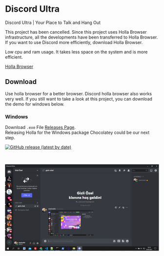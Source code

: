 # Discord Ultra
Discord Ultra | Your Place to Talk and Hang Out

This project has been cancelled. Since this project uses Holla Browser infrastructure, all the developments have been transferred to Holla Browser. If you want to use Discord more efficiently, download Holla Browser.

Low cpu and ram usage. It takes less space on the system and is more efficient.

<a href="https://github.com/meforce/holla">Holla Browser</a>

## Download
Use holla browser for a better browser. Discord holla browser also works very well. If you still want to take a look at this project, you can download the demo for windows below.

### Windows

Download `.exe` File [Releases Page](https://github.com/meforce/discord-ultra/releases/latest).<br>
Releasing Holla for the Windows package Chocolatey could be our next step.


<a href="https://github.com/meforce/discord-ultra/releases/download/v1.0.0/Discord-Ultra-Setup-1.0.0.exe"> 
<img alt="GitHub release (latest by date)" src="https://img.shields.io/github/v/release/meforce/discord-ultra?color=blue&label=CLICK-DOWNLOAD-WINDOWS-EXE&logo=windows&logoColor=white&style=for-the-badge"></a>


<br><br>
<img src="https://raw.githubusercontent.com/meforce/discord-ultra/main/assets/screen.png">

